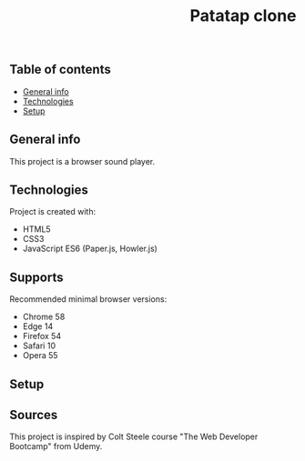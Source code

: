 <h1 align="right">Patatap clone</h1><br>

## Table of contents
* [General info](#general-info)
* [Technologies](#technologies)
* [Setup](#setup)

## General info
This project is a browser sound player.  

	
## Technologies
Project is created with:
* HTML5
* CSS3
* JavaScript ES6 (Paper.js, Howler.js)

## Supports
Recommended minimal browser versions:
* Chrome 58
* Edge 14
* Firefox 54
* Safari 10
* Opera 55

## Setup


## Sources
This project is inspired by Colt Steele course "The Web Developer Bootcamp" from Udemy.
